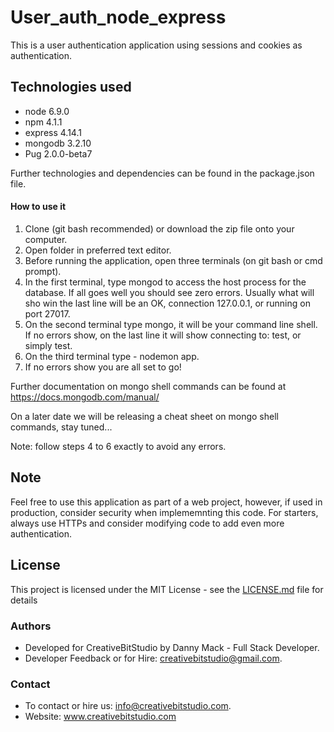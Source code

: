 # User_auth_node_express

This is a user authentication application using sessions and cookies as authentication.

## Technologies used

* node 6.9.0
* npm 4.1.1
* express 4.14.1
* mongodb 3.2.10
* Pug 2.0.0-beta7

Further technologies and dependencies can be found in the package.json file.

#### How to use it

1. Clone (git bash recommended) or download the zip file onto your computer.
2. Open folder in preferred text editor.
3. Before running the application, open three terminals (on git bash or cmd prompt).
4. In the first terminal, type mongod to access the host process for the database. If all goes well you should see zero errors. Usually what will sho win the last line will be an OK, connection 127.0.0.1, or running on port 27017.
5. On the second terminal type mongo, it will be your command line shell. If no errors show, on the last line it will show connecting to: test, or simply test. 
6. On the third terminal type - nodemon app.
7. If no errors show you are all set to go!

Further documentation on mongo shell commands can be found at https://docs.mongodb.com/manual/

On a later date we will be releasing a cheat sheet on mongo shell commands, stay tuned... 

Note: follow steps 4 to 6 exactly to avoid any errors.

## Note 

Feel free to use this application as part of a web project, however, if used in production, consider security when implememnting this code. For starters, always use HTTPs and consider modifying code to add even more authentication.

## License

This project is licensed under the MIT License - see the [LICENSE.md](LICENSE.md) file for details

### Authors

* Developed for CreativeBitStudio by Danny Mack - Full Stack Developer.
* Developer Feedback or for Hire: creativebitstudio@gmail.com.

### Contact

* To contact or hire us: info@creativebitstudio.com.
* Website: www.creativebitstudio.com

